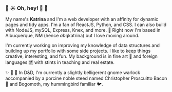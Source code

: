 ### :cactus: :sunny: Oh, hey! :cactus: :cactus:

<!--
**abqkatrina/abqkatrina** is a ✨ _special_ ✨ repository because its `README.md` (this file) appears on your GitHub profile. -->

My name's **Katrina** and I'm a web developer with an affinity for dynamic pages and tidy apps. I'm a fan of ReactJS, Python, and CSS. I can also build with NodeJS, mySQL, Express, Knex, and more. :sunrise_over_mountains: Right now I'm based in Albuquerque, NM (hence *abq*katrina) but I love moving around.

I'm currently working on improving my knowledge of data structures and building up my portfolio with some side projects. I like to keep things creative, interesting, and fun. My background is in fine art :art: and foreign languages :u7981: with stints in teaching and real estate. 

:sparkles: :game_die: :gem: 
In D&D, I'm currently a slightly belligerent gnome warlock accompanied by a porcine noble steed named Christopher Proscuitto Bacon :pig2: and Bogomoth, my hummingbird familiar :bird:.
